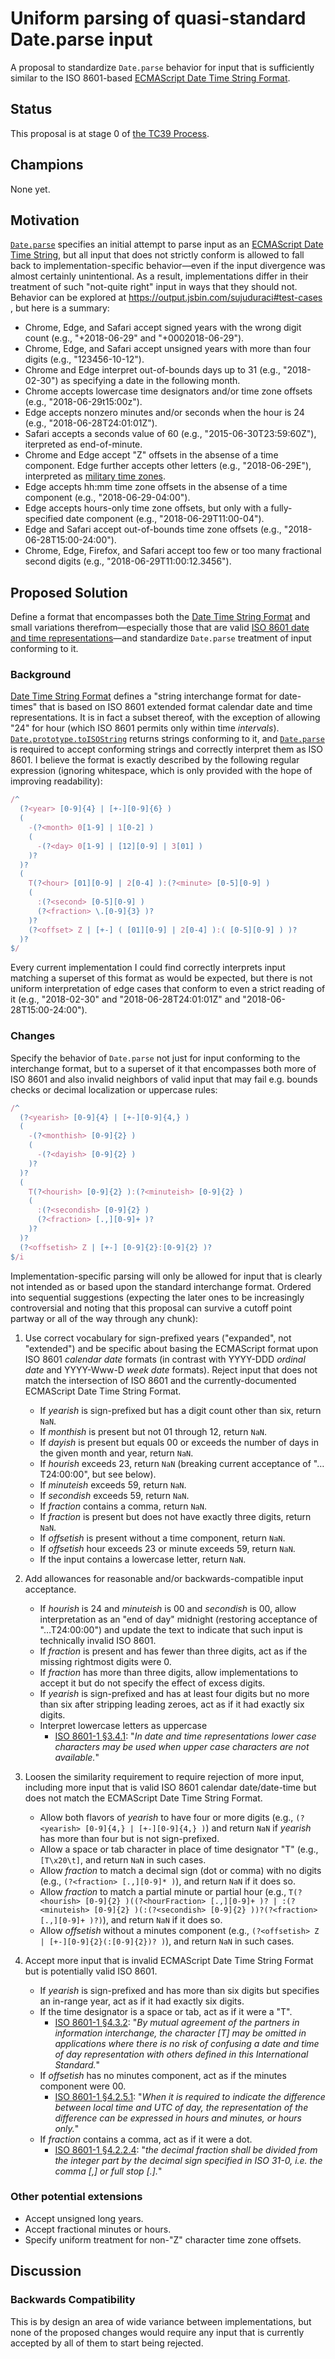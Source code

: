 # Uniform parsing of quasi-standard Date.parse input

A proposal to standardize `Date.parse` behavior for input that is sufficiently similar to the ISO 8601-based [ECMAScript Date Time String Format](https://tc39.github.io/ecma262/#sec-date-time-string-format).

## Status
This proposal is at stage 0 of [the TC39 Process](https://tc39.github.io/process-document/).

## Champions
None yet.

## Motivation
[`Date.parse`](https://tc39.github.io/ecma262/#sec-date.parse) specifies an initial attempt to parse input as an [ECMAScript Date Time String](https://tc39.github.io/ecma262/#sec-date-time-string-format), but all input that does not strictly conform is allowed to fall back to implementation-specific behavior—even if the input divergence was almost certainly unintentional.
As a result, implementations differ in their treatment of such "not-quite right" input in ways that they should not.
Behavior can be explored at https://output.jsbin.com/sujuduraci#test-cases , but here is a summary:
* Chrome, Edge, and Safari accept signed years with the wrong digit count (e.g., "+2018-06-29" and "+0002018-06-29").
* Chrome, Edge, and Safari accept unsigned years with more than four digits (e.g., "123456-10-12").
* Chrome and Edge interpret out-of-bounds days up to 31 (e.g., "2018-02-30") as specifying a date in the following month.
* Chrome accepts lowercase time designators and/or time zone offsets (e.g., "2018-06-29t15:00z").
* Edge accepts nonzero minutes and/or seconds when the hour is 24 (e.g., "2018-06-28T24:01:01Z").
* Safari accepts a seconds value of 60 (e.g., "2015-06-30T23:59:60Z"), iterpreted as end-of-minute.
* Chrome and Edge accept "Z" offsets in the absense of a time component. Edge further accepts other letters (e.g., "2018-06-29E"), interpreted as [military time zones](https://en.wikipedia.org/wiki/List_of_military_time_zones).
* Edge accepts hh:mm time zone offsets in the absense of a time component (e.g., "2018-06-29-04:00").
* Edge accepts hours-only time zone offsets, but only with a fully-specified date component (e.g., "2018-06-29T11:00-04").
* Edge and Safari accept out-of-bounds time zone offsets (e.g., "2018-06-28T15:00-24:00").
* Chrome, Edge, Firefox, and Safari accept too few or too many fractional second digits (e.g., "2018-06-29T11:00:12.3456").

## Proposed Solution
Define a format that encompasses both the [Date Time String Format](https://tc39.github.io/ecma262/#sec-date-time-string-format) and small variations therefrom—especially those that are valid [ISO 8601 date and time representations](https://www.loc.gov/standards/datetime/iso-tc154-wg5_n0038_iso_wd_8601-1_2016-02-16.pdf)—and standardize `Date.parse` treatment of input conforming to it.

### Background
[Date Time String Format](https://tc39.github.io/ecma262/#sec-date-time-string-format) defines a "string interchange format for date-times" that is based on ISO 8601 extended format calendar date and time representations.
It is in fact a subset thereof, with the exception of allowing "24" for hour (which ISO 8601 permits only within time _intervals_).
[`Date.prototype.toISOString`](https://tc39.github.io/ecma262/#sec-date.prototype.toisostring) returns strings conforming to it, and [`Date.parse`](https://tc39.github.io/ecma262/#sec-date.parse) is required to accept conforming strings and correctly interpret them as ISO 8601.
I believe the format is exactly described by the following regular expression (ignoring whitespace, which is only provided with the hope of improving readability):
```js
/^
  (?<year> [0-9]{4} | [+-][0-9]{6} )
  (
    -(?<month> 0[1-9] | 1[0-2] )
    (
      -(?<day> 0[1-9] | [12][0-9] | 3[01] )
    )?
  )?
  (
    T(?<hour> [01][0-9] | 2[0-4] ):(?<minute> [0-5][0-9] )
    (
      :(?<second> [0-5][0-9] )
      (?<fraction> \.[0-9]{3} )?
    )?
    (?<offset> Z | [+-] ( [01][0-9] | 2[0-4] ):( [0-5][0-9] ) )?
  )?
$/
```
Every current implementation I could find correctly interprets input matching a superset of this format as would be expected, but there is not uniform interpretation of edge cases that conform to even a strict reading of it (e.g., "2018-02-30" and "2018-06-28T24:01:01Z" and "2018-06-28T15:00-24:00").

### Changes
Specify the behavior of `Date.parse` not just for input conforming to the interchange format, but to a superset of it that encompasses both more of ISO 8601 and also invalid neighbors of valid input that may fail e.g. bounds checks or decimal localization or uppercase rules:
```js
/^
  (?<yearish> [0-9]{4} | [+-][0-9]{4,} )
  (
    -(?<monthish> [0-9]{2} )
    (
      -(?<dayish> [0-9]{2} )
    )?
  )?
  (
    T(?<hourish> [0-9]{2} ):(?<minuteish> [0-9]{2} )
    (
      :(?<secondish> [0-9]{2} )
      (?<fraction> [.,][0-9]+ )?
    )?
  )?
  (?<offsetish> Z | [+-] [0-9]{2}:[0-9]{2} )?
$/i
```
Implementation-specific parsing will only be allowed for input that is clearly not intended as or based upon the standard interchange format.
Ordered into sequential suggestions (expecting the later ones to be increasingly controversial and noting that this proposal can survive a cutoff point partway or all of the way through any chunk):

1. Use correct vocabulary for sign-prefixed years ("expanded", not "extended") and be specific about basing the ECMAScript format upon ISO 8601 _calendar date_ formats (in contrast with YYYY-DDD _ordinal date_ and YYYY-Www-D _week date_ formats).
Reject input that does not match the intersection of ISO 8601 and the currently-documented ECMAScript Date Time String Format.
   * If <var>yearish</var> is sign-prefixed but has a digit count other than six, return `NaN`.
   * If <var>monthish</var> is present but not 01 through 12, return `NaN`.
   * If <var>dayish</var> is present but equals 00 or exceeds the number of days in the given month and year, return `NaN`.
   * If <var>hourish</var> exceeds 23, return `NaN` (breaking current acceptance of "…T24:00:00", but see below).
   * If <var>minuteish</var> exceeds 59, return `NaN`.
   * If <var>secondish</var> exceeds 59, return `NaN`.
   * If <var>fraction</var> contains a comma, return `NaN`.
   * If <var>fraction</var> is present but does not have exactly three digits, return `NaN`.
   * If <var>offsetish</var> is present without a time component, return `NaN`.
   * If <var>offsetish</var> hour exceeds 23 or minute exceeds 59, return `NaN`.
   * If the input contains a lowercase letter, return `NaN`.

2. Add allowances for reasonable and/or backwards-compatible input acceptance.
   * If <var>hourish</var> is 24 and <var>minuteish</var> is 00 and <var>secondish</var> is 00, allow interpretation as an "end of day" midnight (restoring acceptance of "…T24:00:00") and update the text to indicate that such input is technically invalid ISO 8601.
   * If <var>fraction</var> is present and has fewer than three digits, act as if the missing rightmost digits were 0.
   * If <var>fraction</var> has more than three digits, allow implementations to accept it but do not specify the effect of excess digits.
   * If <var>yearish</var> is sign-prefixed and has at least four digits but no more than six after stripping leading zeroes, act as if it had exactly six digits.
   * Interpret lowercase letters as uppercase
     * [ISO 8601-1 §3.4.1](https://www.loc.gov/standards/datetime/iso-tc154-wg5_n0038_iso_wd_8601-1_2016-02-16.pdf#page=18): "_In date and time representations lower case characters may be used when upper case characters are not available._"

3. Loosen the similarity requirement to require rejection of more input, including more input that is valid ISO 8601 calendar date/date-time but does not match the ECMAScript Date Time String Format.
   * Allow both flavors of <var>yearish</var> to have four or more digits (e.g., `(?<yearish> [0-9]{4,} | [+-][0-9]{4,} )`) and return `NaN` if <var>yearish</var> has more than four but is not sign-prefixed.
   * Allow a space or tab character in place of time designator "T" (e.g., `[T\x20\t]`, and return `NaN` in such cases.
   * Allow <var>fraction</var> to match a decimal sign (dot or comma) with no digits (e.g., `(?<fraction> [.,][0-9]* )`), and return `NaN` if it does so.
   * Allow <var>fraction</var> to match a partial minute or partial hour (e.g., `T(?<hourish> [0-9]{2} )((?<hourFraction> [.,][0-9]+ )? | :(?<minuteish> [0-9]{2} )(:(?<secondish> [0-9]{2} ))?(?<fraction> [.,][0-9]+ )?)`), and return `NaN` if it does so.
   * Allow <var>offsetish</var> without a minutes component (e.g., `(?<offsetish> Z | [+-][0-9]{2}(:[0-9]{2})? )`), and return `NaN` in such cases.

4. Accept more input that is invalid ECMAScript Date Time String Format but is potentially valid ISO 8601.
   * If <var>yearish</var> is sign-prefixed and has more than six digits but specifies an in-range year, act as if it had exactly six digits.
   * If the time designator is a space or tab, act as if it were a "T".
     * [ISO 8601-1 §4.3.2](https://www.loc.gov/standards/datetime/iso-tc154-wg5_n0038_iso_wd_8601-1_2016-02-16.pdf#page=27): "_By mutual agreement of the partners in information interchange, the character [T] may be omitted in applications where there is no risk of confusing a date and time of day representation with others defined in this International Standard._"
   * If <var>offsetish</var> has no minutes component, act as if the minutes component were 00.
     * [ISO 8601-1 §4.2.5.1](https://www.loc.gov/standards/datetime/iso-tc154-wg5_n0038_iso_wd_8601-1_2016-02-16.pdf#page=25): "_When it is required to indicate the difference between local time and UTC of day, the representation of the difference can be expressed in hours and minutes, or hours only._"
   * If <var>fraction</var> contains a comma, act as if it were a dot.
      * [ISO 8601-1 §4.2.2.4](https://www.loc.gov/standards/datetime/iso-tc154-wg5_n0038_iso_wd_8601-1_2016-02-16.pdf#page=24): "_the decimal fraction shall be divided from the integer part by the decimal sign specified in ISO 31-0, i.e. the comma [,] or full stop [.]._"

### Other potential extensions
* Accept unsigned long years.
* Accept fractional minutes or hours.
* Specify uniform treatment for non-"Z" character time zone offsets.

## Discussion
### Backwards Compatibility
This is by design an area of wide variance between implementations, but none of the proposed changes would require any input that is currently accepted by all of them to start being rejected.
